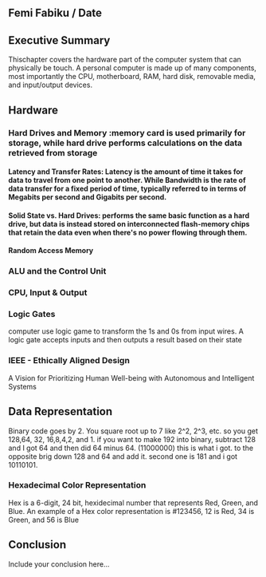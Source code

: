 ## Femi Fabiku / Date

## Executive Summary 
Thischapter covers the hardware part of the computer system that can physically be touch.  A personal computer is made up of many components, most importantly the CPU, motherboard, RAM, hard disk, removable media, and input/output devices.

## Hardware
### Hard Drives and Memory :memory card is used primarily for storage, while hard drive performs calculations on the data retrieved from storage
#### Latency and Transfer Rates: Latency is the amount of time it takes for data to travel from one point to another. While Bandwidth is the rate of data transfer for a fixed period of time, typically referred to in terms of Megabits per second and Gigabits per second.

#### Solid State vs. Hard Drives: performs the same basic function as a hard drive, but data is instead stored on interconnected flash-memory chips that retain the data even when there's no power flowing through them.

#### Random Access Memory

### ALU and the Control Unit

### CPU, Input & Output

### Logic Gates 
computer use logic game to transform the 1s and 0s from input wires. A logic gate accepts inputs and then outputs a result based on their state

### IEEE - Ethically Aligned Design
A Vision for Prioritizing Human Well-being with Autonomous and Intelligent Systems 

## Data Representation
Binary code goes by 2. You square root up to 7 like 2^2, 2^3, etc. so you get 128,64, 32, 16,8,4,2, and 1. if you want to make 192 into binary, subtract 128 and I got 64 and then did 64 minus 64. (11000000) this is what i got. to the opposite brig down 128 and 64 and add it. second one is 181 and i got 10110101.


### Hexadecimal Color Representation
Hex is a 6-digit, 24 bit, hexidecimal number that represents Red, Green, and Blue. An example of a Hex color representation is #123456, 12 is Red, 34 is Green, and 56 is Blue

## Conclusion
Include your conclusion here...
